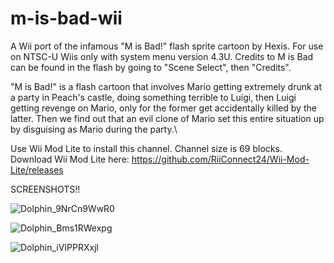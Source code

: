 # m-is-bad-wii
A Wii port of the infamous "M is Bad!" flash sprite cartoon by Hexis. For use on NTSC-U Wiis only with system menu version 4.3U. Credits to M is Bad can be found in the flash by going to "Scene Select", then "Credits".

"M is Bad!" is a flash cartoon that involves Mario getting extremely drunk at a party in Peach's castle, doing something terrible to Luigi, then Luigi getting revenge on Mario, only for the former get accidentally killed by the latter.
Then we find out that an evil clone of Mario set this entire situation up by disguising as Mario during the party.\

Use Wii Mod Lite to install this channel. Channel size is 69 blocks.
Download Wii Mod Lite here: https://github.com/RiiConnect24/Wii-Mod-Lite/releases

SCREENSHOTS!!

![Dolphin_9NrCn9WwR0](https://user-images.githubusercontent.com/86789827/126803461-ff6ee9dd-9ac5-4f62-8614-a5c92d3efb7b.png)

![Dolphin_Bms1RWexpg](https://user-images.githubusercontent.com/86789827/126803568-28f6da99-21e8-4d89-9850-ad850b3dc540.png)

![Dolphin_iVIPPRXxjl](https://user-images.githubusercontent.com/86789827/126804558-709db30e-ceec-4195-95d9-69782060f741.png)


